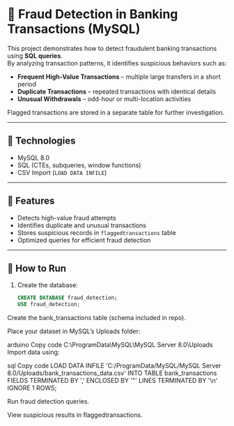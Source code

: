 # 🚨 Fraud Detection in Banking Transactions (MySQL)

This project demonstrates how to detect fraudulent banking transactions using **SQL queries**.  
By analyzing transaction patterns, it identifies suspicious behaviors such as:

- **Frequent High-Value Transactions** – multiple large transfers in a short period  
- **Duplicate Transactions** – repeated transactions with identical details  
- **Unusual Withdrawals** – odd-hour or multi-location activities  

Flagged transactions are stored in a separate table for further investigation.

---

## 🔹 Technologies
- MySQL 8.0  
- SQL (CTEs, subqueries, window functions)  
- CSV Import (`LOAD DATA INFILE`)  

---

## 🔹 Features
- Detects high-value fraud attempts  
- Identifies duplicate and unusual transactions  
- Stores suspicious records in `flaggedtransactions` table  
- Optimized queries for efficient fraud detection  

---

## 🔹 How to Run
1. Create the database:  
   ```sql
   CREATE DATABASE fraud_detection;
   USE fraud_detection;
Create the bank_transactions table (schema included in repo).

Place your dataset in MySQL’s Uploads folder:

arduino
Copy code
C:\ProgramData\MySQL\MySQL Server 8.0\Uploads\
Import data using:

sql
Copy code
LOAD DATA INFILE 'C:/ProgramData/MySQL/MySQL Server 8.0/Uploads/bank_transactions_data.csv'
INTO TABLE bank_transactions
FIELDS TERMINATED BY ','
ENCLOSED BY '"'
LINES TERMINATED BY '\n'
IGNORE 1 ROWS;

Run fraud detection queries.

View suspicious results in flaggedtransactions.
